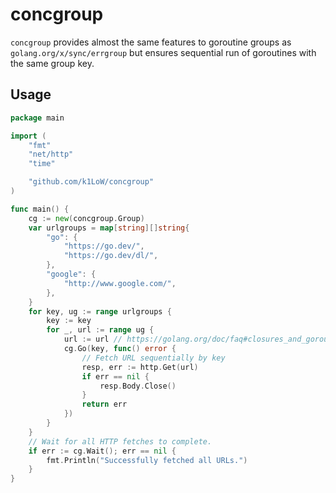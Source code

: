 # concgroup

`concgroup` provides almost the same features to goroutine groups as `golang.org/x/sync/errgroup` but ensures sequential run of goroutines with the same group key.

## Usage

``` go
package main

import (
	"fmt"
	"net/http"
	"time"

	"github.com/k1LoW/concgroup"
)

func main() {
	cg := new(concgroup.Group)
	var urlgroups = map[string][]string{
		"go": {
			"https://go.dev/",
			"https://go.dev/dl/",
		},
		"google": {
			"http://www.google.com/",
		},
	}
	for key, ug := range urlgroups {
	    key := key
		for _, url := range ug {
			url := url // https://golang.org/doc/faq#closures_and_goroutines
			cg.Go(key, func() error {
				// Fetch URL sequentially by key
				resp, err := http.Get(url)
				if err == nil {
					resp.Body.Close()
				}
				return err
			})
		}
	}
	// Wait for all HTTP fetches to complete.
	if err := cg.Wait(); err == nil {
		fmt.Println("Successfully fetched all URLs.")
	}
}
```
